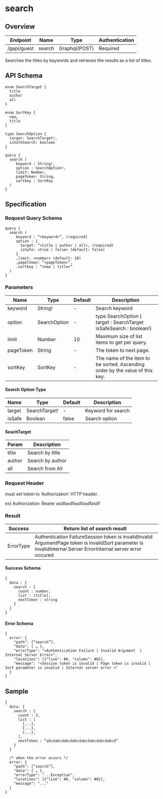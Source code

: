 # search

## Overview

| Endpoint | Name | Type | Authentication |
| --- | --- | --- | --- |
| /gapi/guest | search | Graphql\(POST\) | Required |

Searches the titles by keywords and retrieves the results as a list of titles.

## API Schema

```text
enum SearchTarget {
  title
  author
  all
}

enum SortKey {
  new,
  title
}

type SearchOption {
  target: SearchTarget!,
  isSafeSearch: boolean
}

query {
  search (
     keyword : String!,
     option : SearchOption!,
     limit: Number,
     pageToken: String,
     sortkey : SortKey
  )
}
```

## Specification

### Request Query Schema

```text
query {
  search (
     keyword : “<keyword>”, (required)
     option : {
       target: “<title | author | all>, (required)
       isSafe: <true | false> (default: false)
     }
     ,limit: <number> (default: 10)
     ,pageToken: ”<pageToken>”,
     .sortkey : “<new | title>” 
  )
}
```

### Parameters

| Name | Type | Default | Description |
| --- | --- | --- | --- |
| keyword | String! | - | Search keyword |
| option | SearchOption | - | type SearchOption {  target : SearchTarget  isSafeSearch : boolean!} |
| limit | Number | 10 | Maximum size of list items to get per query. |
| pageToken | String | - | The token to next page. |
| sortKey | SortKey | - | The name of the item to be sorted. Ascending order by the value of this key. |

#### Search Option Type

| Name | Type | Default | Description |
| --- | --- | --- | --- |
| target | SearchTarget! | - | Keyword for search |
| isSafe | Boolean | false | Search option |

#### SeachTarget

| Param | Description |
| --- | --- |
| title | Search by title |
| author | Search by author |
| all | Search from All |

### Request Header

must set token to ‘Authorization’ HTTP header.

ex\) Authorization: Bearer asdfasdfasdfasdfasdf

### Result

| Success | Return list of search result |
| --- | --- |
| ErrorType | Authentication FailureSession token is invalidInvalid ArgumentPage token is invalidSort parameter is invalidInternal Server ErrorInternal server error occured |

#### Success Schema

```text
{
  data : {
    search : {
      count : number,
      list : [title],
      nextToken : string
    }
  }
}
```

#### Error Schema

```text
{
  error: {
    "path": [“search”],
    "data": { … },
    "errorType": "<Authentication Failure | Invalid Argument  | Internal Server Error>",
    "locations": [{"line": #0, "column": #0}],
    "message": "<Session token is invalid | Page token is invalid | Sort parameter is invalid | Internal server error >"
  }
}
```

## Sample

```text
{
  data: {
    search : {
      count : 3,
      list : [
        {...},
        {...},
        {...},
      ],
      nextToken : “abcdabcdabcdabcdabcdabcdabcdabcd”
    }
  }

  /* when the error ocuurs */
  error: {
    "path": [“search”],
    "data": { … },
    "errorType": "...Exception",
    "locations": [{"line": #0, "column": #0}],
    "message": "..."
  }
}
```

